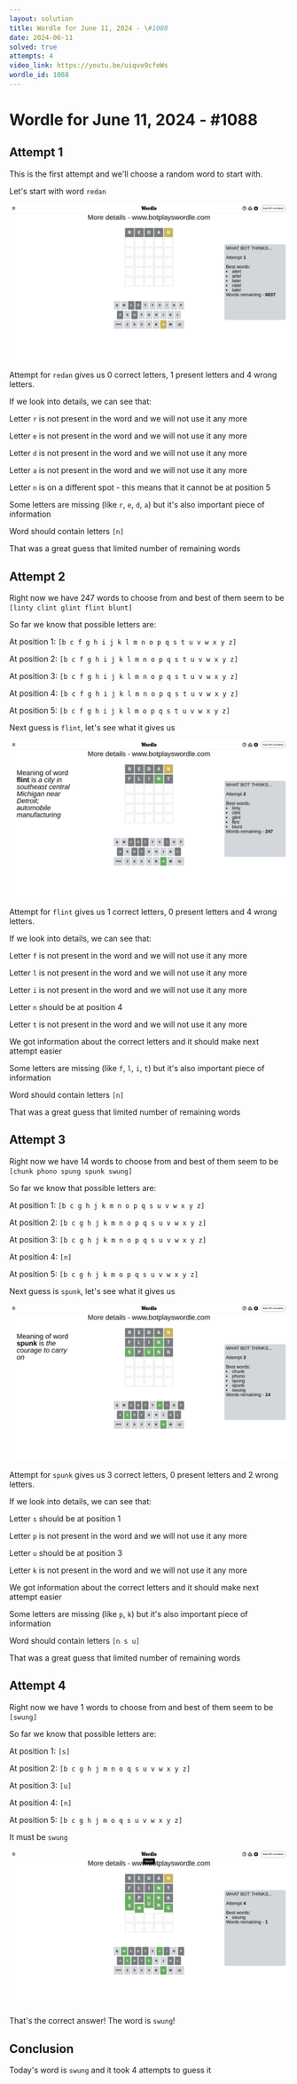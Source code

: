 ```yaml
---
layout: solution
title: Wordle for June 11, 2024 - \#1088
date: 2024-06-11
solved: true
attempts: 4
video_link: https://youtu.be/uiqvo9cfeWs
wordle_id: 1088
---
```


# Wordle for June 11, 2024 - \#1088

## Attempt 1

This is the first attempt and we'll choose a random word to start with.

Let's start with word `redan`

![Attempt 1](2024-06-11/attempt-1.png)

Attempt for `redan` gives us 0 correct letters, 1 present letters and 4 wrong letters.

If we look into details, we can see that:

Letter `r` is not present in the word and we will not use it any more

Letter `e` is not present in the word and we will not use it any more

Letter `d` is not present in the word and we will not use it any more

Letter `a` is not present in the word and we will not use it any more

Letter `n` is on a different spot - this means that it cannot be at position 5

Some letters are missing (like `r`, `e`, `d`, `a`) but it's also important piece of information

Word should contain letters `[n]`

That was a great guess that limited number of remaining words



## Attempt 2

Right now we have 247 words to choose from and best of them seem to be `[linty clint glint flint blunt]`

So far we know that possible letters are:

At position 1: `[b c f g h i j k l m n o p q s t u v w x y z]`

At position 2: `[b c f g h i j k l m n o p q s t u v w x y z]`

At position 3: `[b c f g h i j k l m n o p q s t u v w x y z]`

At position 4: `[b c f g h i j k l m n o p q s t u v w x y z]`

At position 5: `[b c f g h i j k l m o p q s t u v w x y z]`

Next guess is `flint`, let's see what it gives us

![Attempt 2](2024-06-11/attempt-2.png)

Attempt for `flint` gives us 1 correct letters, 0 present letters and 4 wrong letters.

If we look into details, we can see that:

Letter `f` is not present in the word and we will not use it any more

Letter `l` is not present in the word and we will not use it any more

Letter `i` is not present in the word and we will not use it any more

Letter `n` should be at position 4

Letter `t` is not present in the word and we will not use it any more

We got information about the correct letters and it should make next attempt easier

Some letters are missing (like `f`, `l`, `i`, `t`) but it's also important piece of information

Word should contain letters `[n]`

That was a great guess that limited number of remaining words



## Attempt 3

Right now we have 14 words to choose from and best of them seem to be `[chunk phono spung spunk swung]`

So far we know that possible letters are:

At position 1: `[b c g h j k m n o p q s u v w x y z]`

At position 2: `[b c g h j k m n o p q s u v w x y z]`

At position 3: `[b c g h j k m n o p q s u v w x y z]`

At position 4: `[n]`

At position 5: `[b c g h j k m o p q s u v w x y z]`

Next guess is `spunk`, let's see what it gives us

![Attempt 3](2024-06-11/attempt-3.png)

Attempt for `spunk` gives us 3 correct letters, 0 present letters and 2 wrong letters.

If we look into details, we can see that:

Letter `s` should be at position 1

Letter `p` is not present in the word and we will not use it any more

Letter `u` should be at position 3

Letter `k` is not present in the word and we will not use it any more

We got information about the correct letters and it should make next attempt easier

Some letters are missing (like `p`, `k`) but it's also important piece of information

Word should contain letters `[n s u]`

That was a great guess that limited number of remaining words



## Attempt 4

Right now we have 1 words to choose from and best of them seem to be `[swung]`

So far we know that possible letters are:

At position 1: `[s]`

At position 2: `[b c g h j m n o q s u v w x y z]`

At position 3: `[u]`

At position 4: `[n]`

At position 5: `[b c g h j m o q s u v w x y z]`

It must be `swung`

![Attempt 4](2024-06-11/attempt-4.png)

That's the correct answer! The word is `swung`!

## Conclusion

Today's word is `swung` and it took 4 attempts to guess it

